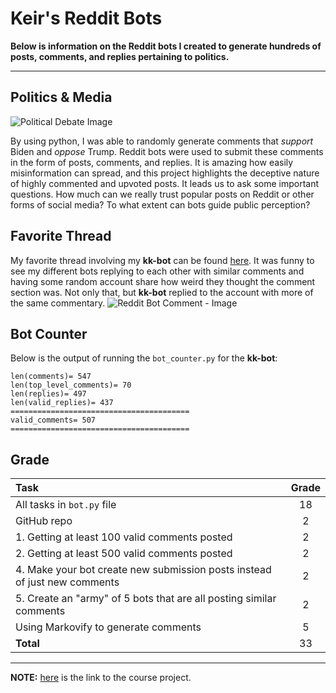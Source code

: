 # Keir's Reddit Bots
**Below is information on the Reddit bots I created to generate hundreds of posts, comments, and replies pertaining to politics.**

---

## Politics & Media
![Political Debate Image](https://github.com/keirkeenan/hw_04/blob/main/politics_image.png)

By using python, I was able to randomly generate comments that *support* Biden and *oppose* Trump. Reddit bots were used to submit these comments in the form of posts, comments, and replies. It is amazing how easily misinformation can spread, and this project highlights the deceptive nature of highly commented and upvoted posts. It leads us to ask some important questions. How much can we really trust popular posts on Reddit or other forms of social media? To what extent can bots guide public perception?

## Favorite Thread

My favorite thread involving my **kk-bot** can be found [here](https://www.reddit.com/r/Thoughts/comments/r3s4yy/comment/hmdeye8/?utm_source=share&utm_medium=web2x&context=3). It was funny to see my different bots replying to each other with similar comments and having some random account share how weird they thought the comment section was. Not only that, but **kk-bot** replied to the account with more of the same commentary.
![Reddit Bot Comment - Image](https://github.com/keirkeenan/hw_04/blob/main/reddit_bot_comment.jpg)


## Bot Counter

Below is the output of running the `bot_counter.py` for the **kk-bot**:

```
len(comments)= 547
len(top_level_comments)= 70
len(replies)= 497
len(valid_replies)= 437
========================================
valid_comments= 507
========================================
```

## Grade

| Task                                                                          | Grade       |
| :---                                                                          |    :----:   |
| All tasks in `bot.py` file                                                    | 18          |
| GitHub repo                                                                   | 2           |
| 1. Getting at least 100 valid comments posted                                 | 2           |
| 2. Getting at least 500 valid comments posted                                 | 2           |
| 4. Make your bot create new submission posts instead of just new comments     | 2           |
| 5. Create an "army" of 5 bots that are all posting similar comments           | 2           |
| Using Markovify to generate comments                                          | 5           |
| **Total**                                                                     | 33          |

---

**NOTE:** [here](https://github.com/mikeizbicki/cmc-csci040/tree/2021fall/hw_04) is the link to the course project.

